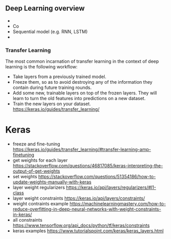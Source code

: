 ## Deep Learning overview
- 
- Co
- Sequential model (e.g. RNN, LSTM)
-

### Transfer Learning
The most common incarnation of transfer learning in the context of deep learning is the following workflow:
- Take layers from a previously trained model.
- Freeze them, so as to avoid destroying any of the information they contain during future training rounds.
- Add some new, trainable layers on top of the frozen layers. They will learn to turn the old features into predictions on a new dataset.
- Train the new layers on your dataset.
https://keras.io/guides/transfer_learning/

# Keras
- freeze and fine-tuning https://keras.io/guides/transfer_learning/#transfer-learning-amp-finetuning
- get weights for each layer https://stackoverflow.com/questions/46817085/keras-interpreting-the-output-of-get-weights
- set weights https://stackoverflow.com/questions/51354186/how-to-update-weights-manually-with-keras
- layer weight regularizers https://keras.io/api/layers/regularizers/#l1-class
- layer weight constraints https://keras.io/api/layers/constraints/
- weight contraints example https://machinelearningmastery.com/how-to-reduce-overfitting-in-deep-neural-networks-with-weight-constraints-in-keras/
- all constraints https://www.tensorflow.org/api_docs/python/tf/keras/constraints
- keras examples https://www.tutorialspoint.com/keras/keras_layers.html